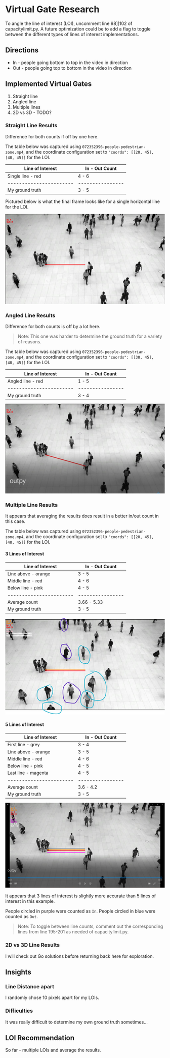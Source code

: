 # Virtual Gate Research

To angle the line of interest (LOI), uncomment line 98]]102 of capacitylimit.py.
A future optimization could be to add a flag to toggle between the different types of lines of interest implementations.

## Directions
- In - people going bottom to top in the video in direction
- Out - people going top to bottom in the video in direction

## Implemented Virtual Gates

1. Straight line
2. Angled line
3. Multiple lines
4. 2D vs 3D - TODO?

### Straight Line Results
Difference for both counts if off by one here.

The table below was captured using `072352396-people-pedestrian-zone.mp4`,
and the coordinate configuration set to `"coords": [[20, 45], [40, 45]]` for the LOI.

| Line of Interest        | In - Out Count |
|-------------------------|----------------|
| Single line - red       | 4 - 6          |
| ----------------------- |----------------|
| My ground truth         | 3 - 5          |

Pictured below is what the final frame looks like for a single horizontal line for the LOI.

![FinalFrame](./doc/images/singleLOI.jpg)

### Angled Line Results
Difference for both counts is off by a lot here.
> Note: This one was harder to determine the ground truth for a variety of reasons.

The table below was captured using `072352396-people-pedestrian-zone.mp4`,
and the coordinate configuration set to `"coords": [[30, 45], [40, 45]]` for the LOI.

| Line of Interest        | In - Out Count   |
|-------------------------|------------------|
| Angled line - red       | 1 - 5            |
| ----------------------- | ---------------- |
| My ground truth         | 3 - 4            |

![AngledLOI](./doc/images/angledLOI.jpg)


### Multiple Line Results
It appears that averaging the results does result in a better in/out count in this case.

The table below was captured using `072352396-people-pedestrian-zone.mp4`,
and the coordinate configuration set to `"coords": [[20, 45], [40, 45]]` for the LOI.

#### 3 Lines of Interest

| Line of Interest      | In - Out Count |
|-----------------------|----------------|
| Line above - orange   | 3 - 5          |
| Middle line - red     | 4 - 6          |
| Below line - pink     | 4 - 5          |
|-----------------------|----------------|
| Average count         | 3.66 - 5.33    |
| My ground truth       | 3 - 5          |

![SamGroundTruth](./doc/images/samGroundTruthMultLOI.jpg)

#### 5 Lines of Interest

| Line of Interest        | In - Out Count   |
|-------------------------|------------------|
 | First line - grey       | 3 - 4            |
| Line above - orange     | 3 - 5            |
| Middle line - red       | 4 - 6            |
| Below line - pink       | 4 - 5            |
 | Last line - magenta     | 4 - 5            |
| ----------------------- | ---------------- |
| Average count           | 3.6 - 4.2        |
| My ground truth         | 3 - 5            |

![SamGroundTruth](./doc/images/5LOI.jpg)

It appears that 3 lines of interest is slightly more accurate than 5 lines of interest in this example.

People circled in purple were counted as `In`.
People circled in blue were counted as `Out`.

> Note: To toggle between line counts, comment out the corresponding lines from line 195-201 as needed of capacitylimit.py.

### 2D vs 3D Line Results
I will check out Go solutions before returning back here for exploration.


## Insights

### Line Distance apart
I randomly chose 10 pixels apart for my LOIs.

### Difficulties
It was really difficult to determine my own ground truth sometimes...

## LOI Recommendation
So far - multiple LOIs and average the results.

